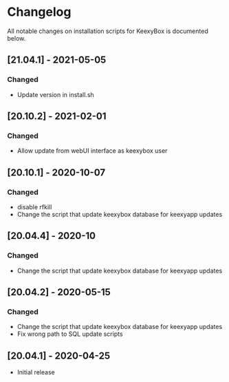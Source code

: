 # Changelog

All notable changes on installation scripts for KeexyBox is documented below.

## [21.04.1] - 2021-05-05
### Changed
 - Update version in install.sh

## [20.10.2] - 2021-02-01
### Changed
 - Allow update from webUI interface as keexybox user

## [20.10.1] - 2020-10-07
### Changed
 - disable rfkill
 - Change the script that update keexybox database for keexyapp updates

## [20.04.4] - 2020-10
### Changed
- Change the script that update keexybox database for keexyapp updates

## [20.04.2] - 2020-05-15

### Changed
- Change the script that update keexybox database for keexyapp updates
- Fix wrong path to SQL update scripts

## [20.04.1] - 2020-04-25
- Initial release
